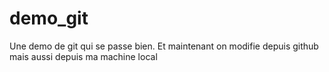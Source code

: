 # demo_git
Une demo de git qui se passe bien.
Et maintenant on modifie depuis github
mais aussi depuis ma machine local

